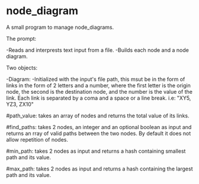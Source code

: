 node_diagram
============

A small program to manage node_diagrams.


The prompt:

-Reads and interprests text input from a file.
-Builds each node and a node diagram.

Two objects:

-Diagram:
 -Initialized with the input's file path, this msut be in the form of links in the form of 2 letters and a number, where the first letter is the origin node, the second is the destination node, and the number is the value of the link. Each link is separated by a coma and a space or a line break. i.e: "XY5, YZ3, ZX10"

 #path_value: takes an array of nodes and returns the total value of its links.

 #find_paths: takes 2 nodes, an integer and an optional boolean as input and returns an rray of valid paths between the two nodes. By default it does not allow repetition of nodes.

 #min_path: takes 2 nodes as input and returns a hash containing smallest path and its value.

 #max_path: takes 2 nodes as input and returns a hash containing the largest path and its value.


